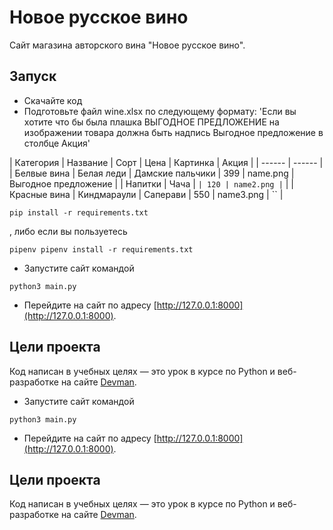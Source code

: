 # Новое русское вино

Сайт магазина авторского вина "Новое русское вино".

## Запуск

- Скачайте код
- Подготовьте файл wine.xlsx по следующему формату:
'Если вы хотите что бы была плашка ВЫГОДНОЕ ПРЕДЛОЖЕНИЕ на изображении товара должна быть надпись Выгодное предложение в столбце Акция'

| Категория | Название | Сорт | Цена | Картинка | Акция |
| ------ | ------ |
| Белвые вина | Белая леди | Дамские пальчики | 399 | name.png | Выгодное предложение |
| Напитки | Чача | `` | 120 | name2.png | `` |
| Красные вина | Киндмараули | Саперави | 550 | name3.png | `` |


```
pip install -r requirements.txt
```
, либо если вы пользуетесь
```
pipenv pipenv install -r requirements.txt
```
- Запустите сайт командой
```
python3 main.py
```
- Перейдите на сайт по адресу [http://127.0.0.1:8000](http://127.0.0.1:8000).

## Цели проекта

Код написан в учебных целях — это урок в курсе по Python и веб-разработке на сайте [Devman](https://dvmn.org).
- Запустите сайт командой
```
python3 main.py
```
- Перейдите на сайт по адресу [http://127.0.0.1:8000](http://127.0.0.1:8000).

## Цели проекта

Код написан в учебных целях — это урок в курсе по Python и веб-разработке на сайте [Devman](https://dvmn.org).
